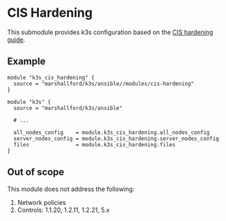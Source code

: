 # CIS Hardening

This submodule provides k3s configuration based on the [CIS hardening guide](https://docs.k3s.io/security/hardening-guide).

## Example

```hcl
module "k3s_cis_hardening" {
  source = "marshallford/k3s/ansible//modules/cis-hardening"
}

module "k3s" {
  source = "marshallford/k3s/ansible"

  # ...

  all_nodes_config    = module.k3s_cis_hardening.all_nodes_config
  server_nodes_config = module.k3s_cis_hardening.server_nodes_config
  files               = module.k3s_cis_hardening.files
}
```

## Out of scope

This module does not address the following:

1. Network policies
2. Controls: 1.1.20, 1.2.11, 1.2.21, 5.x
